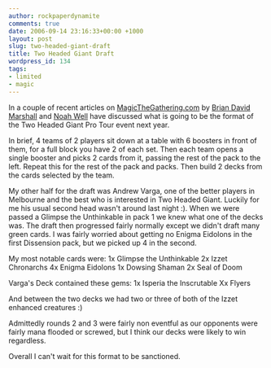 ```yaml
---
author: rockpaperdynamite
comments: true
date: 2006-09-14 23:16:33+00:00 +1000
layout: post
slug: two-headed-giant-draft
title: Two Headed Giant Draft
wordpress_id: 134
tags:
- limited
- magic
---
```


In a couple of recent articles on [MagicTheGathering.com](MagicTheGathering.com) by [Brian David Marshall](http://www.wizards.com/default.asp?x=mtgcom/daily/bd243) and [Noah Well](http://www.wizards.com/default.asp?x=mtgcom/daily/nw20) have discussed what is going to be the format of the Two Headed Giant Pro Tour event next year.

In brief, 4 teams of 2 players sit down at a table with 6 boosters in front of them, for a full block you have 2 of each set. Then each team opens a single booster and picks 2 cards from it, passing the rest of the pack to the left. Repeat this for the rest of the pack and packs. Then build 2 decks from the cards selected by the team.

My other half for the draft was Andrew Varga, one of the better players in Melbourne and the best who is interested in Two Headed Giant. Luckily for me his usual second head wasn't around last night :). When we were passed a Glimpse the Unthinkable in pack 1 we knew what one of the decks was. The draft then  progressed fairly normally except we didn't draft many green cards. I was fairly worried about getting no Enigma Eidolons in the first Dissension pack, but we picked up 4 in the second.<!-- more -->

My most notable cards were:
1x Glimpse the Unthinkable
2x Izzet Chronarchs
4x Enigma Eidolons
1x Dowsing Shaman
2x Seal of Doom

Varga's Deck contained these gems:
1x Isperia the Inscrutable
Xx Flyers

And between the two decks we had two or three of both of the Izzet enhanced creatures :)

Admittedly rounds 2 and 3 were fairly non eventful as our opponents were fairly mana flooded or screwed, but I think our decks were likely to win regardless.

Overall I can't wait for this format to be sanctioned.
